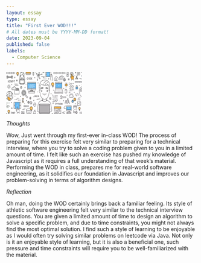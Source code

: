 ```yaml
---
layout: essay
type: essay
title: "First Ever WOD!!!"
# All dates must be YYYY-MM-DD format!
date: 2023-09-04
published: false
labels:
  - Computer Science
---
```


<img width="200px" class="rounded float-start pe-4" src="../img/wod essay pic.webp">

*Thoughts*

Wow, Just went through my first-ever in-class WOD! The process of preparing for this exercise felt very similar to preparing for a technical interview, where you try to solve a coding problem given to you in a limited amount of time. I felt like such an exercise has pushed my knowledge of Javascript as it requires a full understanding of that week’s material. Performing the WOD in class, prepares me for real-world software engineering, as it solidifies our foundation in Javascript and improves our problem-solving in terms of algorithm designs. 

*Reflection*

Oh man, doing the WOD certainly brings back a familiar feeling. Its style of athletic software engineering felt very similar to the technical interview questions. You are given a limited amount of time to design an algorithm to solve a specific problem, and due to time constraints, you might not always find the most optimal solution. I find such a style of learning to be enjoyable as I would often try solving similar problems on leetcode via Java. Not only is it an enjoyable style of learning, but it is also a beneficial one, such pressure and time constraints will require you to be well-familiarized with the material.
